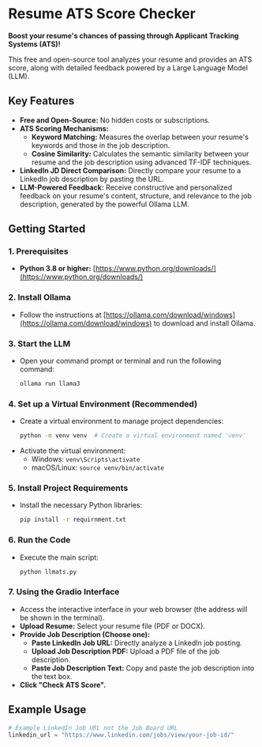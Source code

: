 # Resume ATS Score Checker

**Boost your resume's chances of passing through Applicant Tracking Systems (ATS)!**

This free and open-source tool analyzes your resume and provides an ATS score, along with detailed feedback powered by a Large Language Model (LLM).

## Key Features

- **Free and Open-Source:** No hidden costs or subscriptions.
- **ATS Scoring Mechanisms:**
    - **Keyword Matching:** Measures the overlap between your resume's keywords and those in the job description.
    - **Cosine Similarity:** Calculates the semantic similarity between your resume and the job description using advanced TF-IDF techniques. 
- **LinkedIn JD Direct Comparison:**  Directly compare your resume to a LinkedIn job description by pasting the URL.
- **LLM-Powered Feedback:**  Receive constructive and personalized feedback on your resume's content, structure, and relevance to the job description, generated by the powerful Ollama LLM.

## Getting Started

### 1. Prerequisites

   - **Python 3.8 or higher:** [https://www.python.org/downloads/](https://www.python.org/downloads/)

### 2. Install Ollama

   - Follow the instructions at [https://ollama.com/download/windows](https://ollama.com/download/windows) to download and install Ollama.

### 3. Start the LLM

   - Open your command prompt or terminal and run the following command:
     ```bash
     ollama run llama3
     ```

### 4. Set up a Virtual Environment (Recommended)

   - Create a virtual environment to manage project dependencies:
     ```bash
     python -m venv venv  # Create a virtual environment named 'venv'
     ```
   - Activate the virtual environment:
     - Windows: `venv\Scripts\activate`
     - macOS/Linux: `source venv/bin/activate`

### 5. Install Project Requirements

   - Install the necessary Python libraries:
     ```bash
     pip install -r requirnment.txt
     ```

### 6. Run the Code

   - Execute the main script:
     ```bash
     python llmats.py
     ```

### 7. Using the Gradio Interface

   - Access the interactive interface in your web browser (the address will be shown in the terminal). 
   - **Upload Resume:** Select your resume file (PDF or DOCX).
   - **Provide Job Description (Choose one):**
     - **Paste LinkedIn Job URL:**  Directly analyze a LinkedIn job posting.
     - **Upload Job Description PDF:** Upload a PDF file of the job description.
     - **Paste Job Description Text:**  Copy and paste the job description into the text box.
   - **Click "Check ATS Score".**

## Example Usage

```python
# Example LinkedIn Job URL not the Job Board URL 
linkedin_url = "https://www.linkedin.com/jobs/view/your-job-id/"
